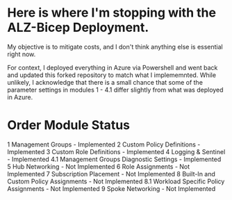 # Here is where I'm stopping with the ALZ-Bicep Deployment.

My objective is to mitigate costs, and I don't think anything else is essential right now. 

For context, I deployed everything in Azure via Powershell and went back and updated this forked repository to match what I implememnted. While unlikely, I acknowledge that there is a small chance that some of the parameter settings in modules 1 - 4.1 differ slightly from what was deployed in Azure. 

# Order	Module	Status
1	Management Groups	                        - Implemented
2	Custom Policy Definitions	                - Implemented
3	Custom Role Definitions	                  - Implemented
4	Logging & Sentinel	                      - Implemented
4.1	Management Groups Diagnostic Settings	  - Implemented
5	Hub Networking                            - Not Implemented
6	Role Assignments	                        - Not Implemented
7	Subscription Placement	                  - Not Implemented
8	Built-In and Custom Policy Assignments	  - Not Implemented
8.1	Workload Specific Policy Assignments	  - Not Implemented
9	Spoke Networking	                        - Not Implemented
